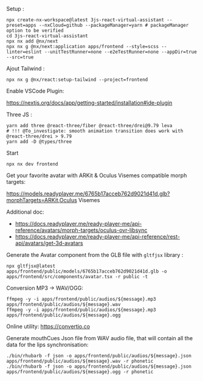 Setup :

```shell
npx create-nx-workspace@latest 3js-react-virtual-assistant --preset=apps --nxCloud=github --packageManager=yarn # packageManager option to be verified
cd 3js-react-virtual-assistant
npx nx add @nx/next
npx nx g @nx/next:application apps/frontend --style=scss --linter=eslint --unitTestRunner=none --e2eTestRunner=none --appDir=true --src=true
```

Ajout Tailwind :

```shell
npx nx g @nx/react:setup-tailwind --project=frontend
```

Enable VSCode Plugin:

https://nextjs.org/docs/app/getting-started/installation#ide-plugin

Three JS :

```shell
yarn add three @react-three/fiber @react-three/drei@9.79 leva
# !!! @To_investigate: smooth animation transition does work with @react-three/drei > 9.79
yarn add -D @types/three
```

Start

```shell
npx nx dev frontend
```

Get your favorite avatar with ARKit & Oculus Visemes compatible morph targets:

https://models.readyplayer.me/6765b17acceb762d9021d41d.glb?morphTargets=ARKit,Oculus Visemes

Additional doc:

- https://docs.readyplayer.me/ready-player-me/api-reference/avatars/morph-targets/oculus-ovr-libsync
- https://docs.readyplayer.me/ready-player-me/api-reference/rest-api/avatars/get-3d-avatars

Generate the Avatar component from the GLB file with `gltfjsx` library :

```shell
npx gltfjsx@latest apps/frontend/public/models/6765b17acceb762d9021d41d.glb -o apps/frontend/src/components/avatar.tsx -r public -t
```

Conversion MP3 -> WAV/OGG:

```shell
ffmpeg -y -i apps/frontend/public/audios/${message}.mp3 apps/frontend/public/audios/${message}.wav
ffmpeg -y -i apps/frontend/public/audios/${message}.mp3 apps/frontend/public/audios/${message}.ogg
```

Online utility: https://convertio.co

Generate mouthCues Json file from WAV audio file, that will contain all the data for the lips synchronisation:

```shell
./bin/rhubarb -f json -o apps/frontend/public/audios/${message}.json apps/frontend/public/audios/${message}.wav -r phonetic
./bin/rhubarb -f json -o apps/frontend/public/audios/${message}.json apps/frontend/public/audios/${message}.ogg -r phonetic
```
